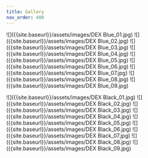 ```yaml
---
title: Gallery
nav_order: 400
---
```


![]({{site.baseurl}}/assets/images/DEX Blue_01.jpg)
![]({{site.baseurl}}/assets/images/DEX Blue_02.jpg)
![]({{site.baseurl}}/assets/images/DEX Blue_03.jpg)
![]({{site.baseurl}}/assets/images/DEX Blue_04.jpg)
![]({{site.baseurl}}/assets/images/DEX Blue_05.jpg)
![]({{site.baseurl}}/assets/images/DEX Blue_06.jpg)
![]({{site.baseurl}}/assets/images/DEX Blue_07.jpg)
![]({{site.baseurl}}/assets/images/DEX Blue_08.jpg)
![]({{site.baseurl}}/assets/images/DEX Blue_09.jpg)

![]({{site.baseurl}}/assets/images/DEX Black_01.jpg)
![]({{site.baseurl}}/assets/images/DEX Black_02.jpg)
![]({{site.baseurl}}/assets/images/DEX Black_03.jpg)
![]({{site.baseurl}}/assets/images/DEX Black_04.jpg)
![]({{site.baseurl}}/assets/images/DEX Black_05.jpg)
![]({{site.baseurl}}/assets/images/DEX Black_06.jpg)
![]({{site.baseurl}}/assets/images/DEX Black_07.jpg)
![]({{site.baseurl}}/assets/images/DEX Black_08.jpg)
![]({{site.baseurl}}/assets/images/DEX Black_09.jpg)
